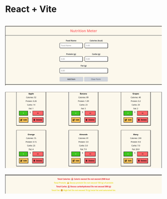 # React + Vite
&nbsp; ![Form](./src/assets/Project01.png) &nbsp; ![Elements](./src/assets/Project02.png) &nbsp; 
![Results](./src/assets/Project03.png)
